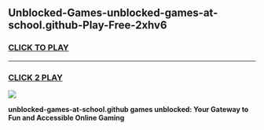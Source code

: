 
## Unblocked-Games-unblocked-games-at-school.github-Play-Free-2xhv6
<h3>
<a href="https://premium76.site?title=unblocked-games-at-school.github&ref=19M">CLICK TO PLAY</a></h3>
<hr>

<h3>
<a href="https://premium76.site?title=unblocked-games-at-school.github&ref=19M">CLICK 2 PLAY</a>
  
</h3>

<a href="https://premium76.site?title=unblocked-games-at-school.github&ref=19M"><img src="https://clearcache.store/games.png"></a>


**unblocked-games-at-school.github games unblocked: Your Gateway to Fun and Accessible Online Gaming**
